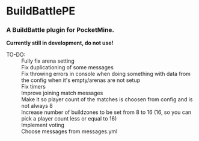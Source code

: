 # BuildBattlePE
### A BuildBattle plugin for PocketMine.

**Currently still in development, do not use!**

<dl>
<dt>TO-DO:</dt>
<dd>Fully fix arena setting</dd>
<dd>Fix duplicationing of some messages</dd>
<dd>Fix throwing errors in console when doing something with data from the config when it's empty/arenas are not setup</dd>
<dd>Fix timers</dd>
<dd>Improve joining match messages</dd>
<dd>Make it so player count of the matches is choosen from config and is not always 8</dd>
<dd>Increase number of buildzones to be set from 8 to 16 (16, so you can pick a player count less or equal to 16)</dd>
<dd>Implement voting</dd>
<dd>Choose messages from messages.yml</dd>
</dl>
